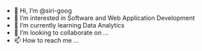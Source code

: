 - 👋 Hi, I’m @siri-goog
- 👀 I’m interested in Software and Web Application Development 
- 🌱 I’m currently learning Data Analytics
- 💞️ I’m looking to collaborate on ...
- 📫 How to reach me ...

<!---
siri-goog/siri-goog is a ✨ special ✨ repository because its `README.md` (this file) appears on your GitHub profile.
You can click the Preview link to take a look at your changes.
--->
